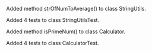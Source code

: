 Added method strOfNumToAverage() to class StringUtils.

Added 4 tests to class StringUtilsTest.

Added method isPrimeNum() to class Calculator.

Added 4 tests to class CalculatorTest.

